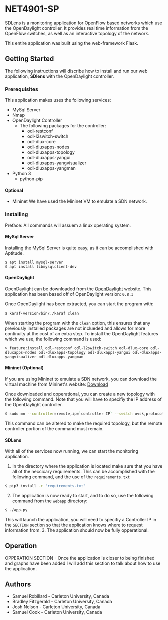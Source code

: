 # NET4901-SP
SDLens is a monitoring application for OpenFlow based networks which use the OpenDaylight controller. It provides real time information from the OpenFlow switches, as well as an interactive topology of the network.

This entire application was built using the web-framework Flask.

## Getting Started
The following instructions will discribe how to install and run our web application, **SDlens** with the OpenDaylight controller.
### Prerequisites
This application makes uses the following services:
- MySql Server
- Nmap
- OpenDaylight Controller
  - The following packages for the controller:
    - odl-restconf
    - odl-l2switch-switch
    - odl-dlux-core
    - odl-dluxapps-nodes
    - odl-dluxapps-topology
    - odl-dluxapps-yangui
    - odl-dluxapps-yangvisualizer
    - odl-dluxapps-yangman
- Python 3
  - python-pip

#### Optional
- Mininet
We have used the Mininet VM to emulate a SDN network.

### Installing
Preface: All commands will assuem a linux operating system.

#### MySql Server
Installing the MySql Server is quite easy, as it can be accomplished with Aptitude.

```
$ apt install mysql-server
$ apt install libmysqlclient-dev
```

#### OpenDaylight
OpenDaylight can be downloaded from the [OpenDaylight](https://www.opendaylight.org/) website. This application has been based off of OpenDaylight version: `0.8.3`

Once OpenDaylight has been extracted, you can start the program with:

```bash
$ karaf-version/bin/./karaf clean
```

When starting the program with the `clean` option, this ensures that any previously installed packages are not inclueded and allows for more continuity at the cost of an extra step. To install the OpenDaylight features which we use, the following command is used:

```
> feature:install odl-restconf odl-l2switch-switch odl-dlux-core odl-dluxapps-nodes odl-dluxapps-topology odl-dluxapps-yangui odl-dluxapps-yangvisualizer odl-dluxapps-yangman
```

#### Mininet (Optional)
If you are using Mininet to emulate a SDN network, you can download the virtual machine from Mininet's website: [Download](https://github.com/mininet/mininet/wiki/Mininet-VM-Images)

Once downloaded and opperational, you can create a new topology with the following command. Note that you will have to specifiy the IP address of the OpenDaylight controller.

```bash
$ sudo mn --controller=remote,ip=`controller IP` --switch ovsk,protocols=OpenFLow13 --topo Topology of your choice
```

This command can be altered to make the required topology, but the remote controller portion of the command must remain.

#### SDLens
With all of the services now running, we can start the monitoring application.
1. In the directory where the application is located make sure that you have all of the neccicary requirements. This can be accomplished with the following command, and the use of the `requirements.txt`

```bash
$ pip3 install -r "requirements.txt"
```

2. The application is now ready to start, and to do so, use the following command from the `webapp` directory:

```bash
$ ./app.py
```

This will launch the application, you will need to specifiy a Controller IP in the `SECTION` section so that the application knows where to request information from.
3. The application should now be fully opperational.

## Operation
OPPERATION SECTION - Once the application is closer to being finished and graphs have been added I will add this section to talk about how to use the application.

## Authors
- Samuel Robillard - Carleton University, Canada
- Bradley Fitzgerald - Carleton University, Canada
- Josh Nelson - Carleton University, Canada
- Samuel Cook - Carleton University, Canada
